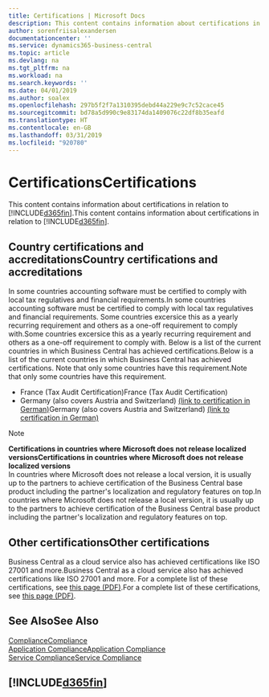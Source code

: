 ```yaml
---
title: Certifications | Microsoft Docs
description: This content contains information about certifications in relation to Business Central.
author: sorenfriisalexandersen
documentationcenter: ''
ms.service: dynamics365-business-central
ms.topic: article
ms.devlang: na
ms.tgt_pltfrm: na
ms.workload: na
ms.search.keywords: ''
ms.date: 04/01/2019
ms.author: soalex
ms.openlocfilehash: 297b5f2f7a1310395debd44a229e9c7c52cace45
ms.sourcegitcommit: bd78a5d990c9e83174da1409076c22df8b35eafd
ms.translationtype: HT
ms.contentlocale: en-GB
ms.lasthandoff: 03/31/2019
ms.locfileid: "920780"
---
```

# <a name="certifications"></a><span data-ttu-id="b42ac-103">Certifications</span><span class="sxs-lookup"><span data-stu-id="b42ac-103">Certifications</span></span>  
<span data-ttu-id="b42ac-104">This content contains information about certifications in relation to [!INCLUDE[d365fin](../includes/d365fin_md.md)].</span><span class="sxs-lookup"><span data-stu-id="b42ac-104">This content contains information about certifications in relation to [!INCLUDE[d365fin](../includes/d365fin_md.md)].</span></span>  

## <a name="country-certifications-and-accreditations"></a><span data-ttu-id="b42ac-105">Country certifications and accreditations</span><span class="sxs-lookup"><span data-stu-id="b42ac-105">Country certifications and accreditations</span></span>
<span data-ttu-id="b42ac-106">In some countries accounting software must be certified to comply with local tax regulatives and financial requirements.</span><span class="sxs-lookup"><span data-stu-id="b42ac-106">In some countries accounting software must be certified to comply with local tax regulatives and financial requirements.</span></span> <span data-ttu-id="b42ac-107">Some countries excersice this as a yearly recurring requirement and others as a one-off requirement to comply with.</span><span class="sxs-lookup"><span data-stu-id="b42ac-107">Some countries excersice this as a yearly recurring requirement and others as a one-off requirement to comply with.</span></span> <span data-ttu-id="b42ac-108">Below is a list of the current countries in which Business Central has achieved certifications.</span><span class="sxs-lookup"><span data-stu-id="b42ac-108">Below is a list of the current countries in which Business Central has achieved certifications.</span></span> <span data-ttu-id="b42ac-109">Note that only some countries have this requirement.</span><span class="sxs-lookup"><span data-stu-id="b42ac-109">Note that only some countries have this requirement.</span></span>  
- <span data-ttu-id="b42ac-110">France (Tax Audit Certification)</span><span class="sxs-lookup"><span data-stu-id="b42ac-110">France (Tax Audit Certification)</span></span>
- <span data-ttu-id="b42ac-111">Germany (also covers Austria and Switzerland) [(link to certification in German)](https://www.bdo.de/de-de/themen/softwarebescheinungen/bdo/microsoft-dynamics-365-business-central)</span><span class="sxs-lookup"><span data-stu-id="b42ac-111">Germany (also covers Austria and Switzerland) [(link to certification in German)](https://www.bdo.de/de-de/themen/softwarebescheinungen/bdo/microsoft-dynamics-365-business-central)</span></span>

> [!NOTE]  
>  <span data-ttu-id="b42ac-112">**Certifications in countries where Microsoft does not release localized versions**</span><span class="sxs-lookup"><span data-stu-id="b42ac-112">**Certifications in countries where Microsoft does not release localized versions**</span></span>  
> <span data-ttu-id="b42ac-113">In countries where Microsoft does not release a local version, it is usually up to the partners to achieve certification of the Business Central base product including the partner's localization and regulatory features on top.</span><span class="sxs-lookup"><span data-stu-id="b42ac-113">In countries where Microsoft does not release a local version, it is usually up to the partners to achieve certification of the Business Central base product including the partner's localization and regulatory features on top.</span></span>

## <a name="other-certifications"></a><span data-ttu-id="b42ac-114">Other certifications</span><span class="sxs-lookup"><span data-stu-id="b42ac-114">Other certifications</span></span>  
<span data-ttu-id="b42ac-115">Business Central as a cloud service also has achieved certifications like ISO 27001 and more.</span><span class="sxs-lookup"><span data-stu-id="b42ac-115">Business Central as a cloud service also has achieved certifications like ISO 27001 and more.</span></span> <span data-ttu-id="b42ac-116">For a complete list of these certifications, see [this page (PDF)](https://aka.ms/d365-compliance-list).</span><span class="sxs-lookup"><span data-stu-id="b42ac-116">For a complete list of these certifications, see [this page (PDF)](https://aka.ms/d365-compliance-list).</span></span>

## <a name="see-also"></a><span data-ttu-id="b42ac-117">See Also</span><span class="sxs-lookup"><span data-stu-id="b42ac-117">See Also</span></span>  
[<span data-ttu-id="b42ac-118">Compliance</span><span class="sxs-lookup"><span data-stu-id="b42ac-118">Compliance</span></span>](compliance-overview.md)  
[<span data-ttu-id="b42ac-119">Application Compliance</span><span class="sxs-lookup"><span data-stu-id="b42ac-119">Application Compliance</span></span>](compliance-application-compliance.md)  
[<span data-ttu-id="b42ac-120">Service Compliance</span><span class="sxs-lookup"><span data-stu-id="b42ac-120">Service Compliance</span></span>](compliance-service-compliance.md)  

 ## [!INCLUDE[d365fin](../includes/free_trial_md.md)]  
 
